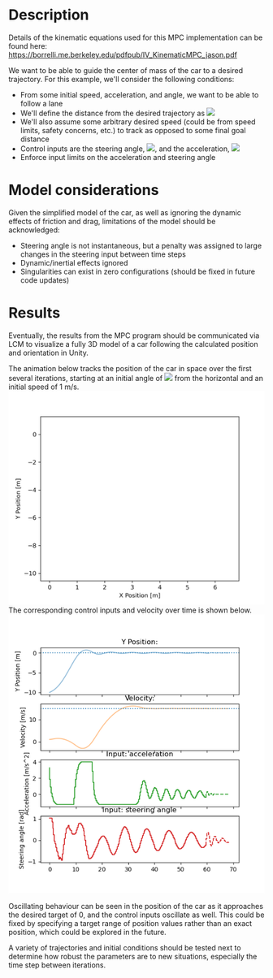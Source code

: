 # Description
Details of the kinematic equations used for this MPC implementation can be found here: https://borrelli.me.berkeley.edu/pdfpub/IV_KinematicMPC_jason.pdf

We want to be able to guide the center of mass of the car to a desired trajectory. For this example, we'll consider the following conditions:
- From some initial speed, acceleration, and angle, we want to be able to follow a lane
- We'll define the distance from the desired trajectory as <img src="https://latex.codecogs.com/gif.latex?\hat{y}" />
- We'll also assume some arbitrary desired speed (could be from speed limits, safety concerns, etc.) to track as opposed to some final goal distance
- Control inputs are the steering angle, <img src="https://latex.codecogs.com/gif.latex?\phi"/>, and the acceleration, <img src="https://latex.codecogs.com/gif.latex?a" />
- Enforce input limits on the acceleration and steering angle

# Model considerations

Given the simplified model of the car, as well as ignoring the dynamic effects of friction and drag, limitations of the model should be acknowledged:
- Steering angle is not instantaneous, but a penalty was assigned to large changes in the steering input between time steps
- Dynamic/inertial effects ignored
- Singularities can exist in zero configurations (should be fixed in future code updates)

# Results
Eventually, the results from the MPC program should be communicated via LCM to visualize a fully 3D model of a car following the calculated position and orientation in Unity.

The animation below tracks the position of the car in space over the first several iterations, starting at an initial angle of <img src="https://latex.codecogs.com/gif.latex?\pi/3"/> from the horizontal and an initial speed of 1 m/s.
![Animation of position](position.gif?raw=true "Title")
The corresponding control inputs and velocity over time is shown below.
![Alt text](control.png?raw=true "Title")

Oscillating behaviour can be seen in the position of the car as it approaches the desired target of 0, and the control inputs oscillate as well. This could be fixed by specifying a target range of position values rather than an exact position, which could be explored in the future.

A variety of trajectories and initial conditions should be tested next to determine how robust the parameters are to new situations, especially the time step between iterations.
